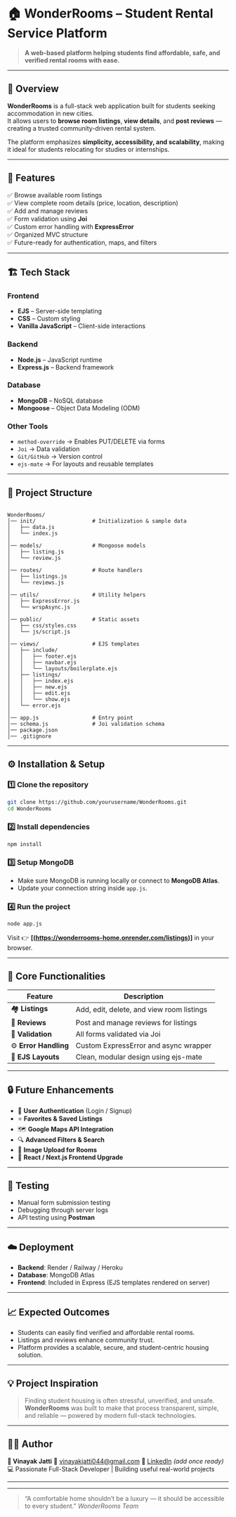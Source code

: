 # 🏠 WonderRooms – Student Rental Service Platform

> **A web-based platform helping students find affordable, safe, and verified rental rooms with ease.**

---

## 📖 Overview

**WonderRooms** is a full-stack web application built for students seeking accommodation in new cities.  
It allows users to **browse room listings**, **view details**, and **post reviews** — creating a trusted community-driven rental system.

The platform emphasizes **simplicity, accessibility, and scalability**, making it ideal for students relocating for studies or internships.

---

## 🚀 Features

✅ Browse available room listings  
✅ View complete room details (price, location, description)  
✅ Add and manage reviews  
✅ Form validation using **Joi**  
✅ Custom error handling with **ExpressError**  
✅ Organized MVC structure  
✅ Future-ready for authentication, maps, and filters  

---

## 🏗️ Tech Stack

### **Frontend**
- **EJS** – Server-side templating
- **CSS** – Custom styling
- **Vanilla JavaScript** – Client-side interactions

### **Backend**
- **Node.js** – JavaScript runtime
- **Express.js** – Backend framework

### **Database**
- **MongoDB** – NoSQL database
- **Mongoose** – Object Data Modeling (ODM)

### **Other Tools**
- `method-override` → Enables PUT/DELETE via forms  
- `Joi` → Data validation  
- `Git/GitHub` → Version control  
- `ejs-mate` → For layouts and reusable templates  

---

## 📂 Project Structure

```

WonderRooms/
│── init/                  # Initialization & sample data
│   ├── data.js
│   └── index.js
│
│── models/                # Mongoose models
│   ├── listing.js
│   └── review.js
│
│── routes/                # Route handlers
│   ├── listings.js
│   └── reviews.js
│
│── utils/                 # Utility helpers
│   ├── ExpressError.js
│   └── wrspAsync.js
│
│── public/                # Static assets
│   ├── css/styles.css
│   └── js/script.js
│
│── views/                 # EJS templates
│   ├── include/
│   │   ├── footer.ejs
│   │   ├── navbar.ejs
│   │   └── layouts/boilerplate.ejs
│   ├── listings/
│   │   ├── index.ejs
│   │   ├── new.ejs
│   │   ├── edit.ejs
│   │   └── show.ejs
│   └── error.ejs
│
│── app.js                 # Entry point
│── schema.js              # Joi validation schema
│── package.json
│── .gitignore

````

---

## ⚙️ Installation & Setup

### 1️⃣ Clone the repository

```bash
git clone https://github.com/yourusername/WonderRooms.git
cd WonderRooms
````

### 2️⃣ Install dependencies

```bash
npm install
```

### 3️⃣ Setup MongoDB

* Make sure MongoDB is running locally or connect to **MongoDB Atlas**.
* Update your connection string inside `app.js`.

### 4️⃣ Run the project

```bash
node app.js
```

Visit 👉 **[(https://wonderrooms-home.onrender.com/listings)]** in your browser.

---

## 🧩 Core Functionalities

| Feature               | Description                               |
| --------------------- | ----------------------------------------- |
| 🏘️ **Listings**      | Add, edit, delete, and view room listings |
| 💬 **Reviews**        | Post and manage reviews for listings      |
| 🧾 **Validation**     | All forms validated via Joi               |
| ⚙️ **Error Handling** | Custom ExpressError and async wrapper     |
| 🧱 **EJS Layouts**    | Clean, modular design using ejs-mate      |

---

## 🔒 Future Enhancements

* 🔐 **User Authentication** (Login / Signup)
* ⭐ **Favorites & Saved Listings**
* 🗺️ **Google Maps API Integration**
* 🔍 **Advanced Filters & Search**
* 📸 **Image Upload for Rooms**
* 🎯 **React / Next.js Frontend Upgrade**

---

## 🧪 Testing

* Manual form submission testing
* Debugging through server logs
* API testing using **Postman**

---

## ☁️ Deployment

* **Backend**: Render / Railway / Heroku
* **Database**: MongoDB Atlas
* **Frontend**: Included in Express (EJS templates rendered on server)

---

## 📈 Expected Outcomes

* Students can easily find verified and affordable rental rooms.
* Listings and reviews enhance community trust.
* Platform provides a scalable, secure, and student-centric housing solution.

---

## 💡 Project Inspiration

> Finding student housing is often stressful, unverified, and unsafe.
> **WonderRooms** was built to make that process transparent, simple, and reliable — powered by modern full-stack technologies.

---

## 👨‍💻 Author

**👋 Vinayak Jatti**
📧 [vinayakjatti044@gmail.com](mailto:vinayakjatti044@gmail.com)
💼 [LinkedIn](https://linkedin.com/in/vinayak-jatti) *(add once ready)*
💻 Passionate Full-Stack Developer | Building useful real-world projects

---

 

---

> “A comfortable home shouldn’t be a luxury — it should be accessible to every student.”
 *WonderRooms Team*

 
